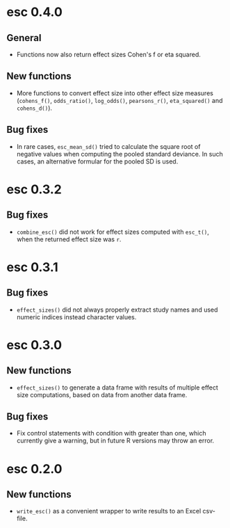 # esc 0.4.0

## General

* Functions now also return effect sizes Cohen's f or eta squared.

## New functions

* More functions to convert effect size into other effect size measures (`cohens_f()`, `odds_ratio()`, `log_odds()`, `pearsons_r()`, `eta_squared()` and `cohens_d()`).

## Bug fixes

* In rare cases, `esc_mean_sd()` tried to calculate the square root of negative values when computing the pooled standard deviance. In such cases, an alternative formular for the pooled SD is used.

# esc 0.3.2

## Bug fixes

* `combine_esc()` did not work for effect sizes computed with `esc_t()`, when the returned effect size was `r`.

# esc 0.3.1

## Bug fixes

* `effect_sizes()` did not always properly extract study names and used numeric indices instead character values.

# esc 0.3.0

## New functions

* `effect_sizes()` to generate a data frame with results of multiple effect size computations, based on data from another data frame.

## Bug fixes
* Fix control statements with condition with greater than one, which currently give a warning, but in future R versions may throw an error.

# esc 0.2.0

## New functions

* `write_esc()` as a convenient wrapper to write results to an Excel csv-file.